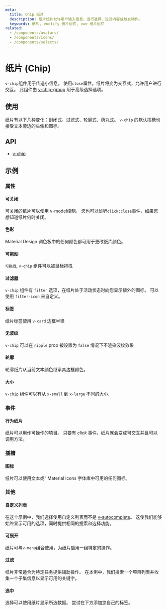 ```yaml
---
meta:
  title: Chip 纸片
  description: 纸片组件允许用户输入信息，进行选择、过滤内容或触发动作。
  keywords: 纸片, vuetify 纸片组件, vue 纸片组件
related:
  - /components/avatars/
  - /components/icons/
  - /components/selects/
---
```


# 纸片 (Chip)

`v-chip`组件用于传送小信息。 使用`close`属性，纸片将变为交互式，允许用户进行交互。 此组件由 [v-chip-group](/components/chip-groups) 用于高级选择选项。

<entry-ad />

## 使用

纸片有以下几种变化：封闭式、过滤式、轮廓式、药丸式。 `v-chip` 的默认插槽也接受文本旁边的头像和图标。

<usage name="v-chip" />

## API

- [v-chip](/api/v-chip)

<inline-api page="components/chips" />

## 示例

### 属性

#### 可关闭

可关闭的纸片可以使用 v-model控制。 您也可以侦听`click:close`事件，如果您想知道纸片何时关闭。

<example file="v-chip/prop-closable" />

#### 色彩

Material Design 调色板中的任何颜色都可用于更改纸片颜色。

<example file="v-chip/prop-colored" />

#### 可拖动

`可拖拽`, `v-chip` 组件可以被鼠标拖拽

<example file="v-chip/prop-draggable" />

#### 过滤器

`v-chip` 组件有 ` filter ` 选项，在纸片处于活动状态时向您显示额外的图标。 可以使用 `filter-icon` 来自定义。

<example file="v-chip/prop-filter" />

#### 标签

纸片标签使用 `v-card` 边框半径

<example file="v-chip/prop-label" />

#### 无波纹

`v-chip` 可以在 `ripple` prop 被设置为 `false` 情况下不渲染波纹效果

<example file="v-chip/prop-no-ripple" />

#### 轮廓

轮廓纸片从当前文本颜色继承其边框颜色。

<example file="v-chip/prop-outlined" />

#### 大小

`v-chip` 组件可以有从 `x-small` 到 `x-large` 不同的大小.

<example file="v-chip/prop-sizes" />

### 事件

#### 行为纸片

纸片可以用作可操作的项目。 只要有 _click_ 事件，纸片就会变成可交互并且可以调用方法。

<example file="v-chip/event-action-chips" />

### 插槽

#### 图标

纸片可以使用文本或“ Material Icons 字体库中可用的任何图标。

<example file="v-chip/slot-icon" />

### 其他

#### 自定义列表

在这个示例中，我们选择使用自定义列表而不是 [v-autocomplete](/components/autocompletes)。 这使我们能够始终显示可用的选项，同时提供相同的搜索和选择功能。

<example file="v-chip/misc-custom-list" />

#### 可展开

纸片可与`v-menu`组合使用，为纸片启用一组特定的操作。

<example file="v-chip/misc-expandable" />

#### 过滤

纸片非常适合为特定任务提供辅助操作。 在本例中，我们搜索一个项目列表并收集一个子集信息以显示可用的关键字。

<example file="v-chip/misc-filtering" />

#### 选中

选择可以使用纸片显示所选数据。 尝试在下方添加您自己的标签。

<example file="v-chip/misc-in-selects" />

<backmatter />
